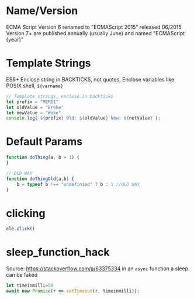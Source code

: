 # Name/Version
ECMA Script
Version 6 renamed to "ECMAScript 2015" released 06/2015
Version 7+ are published annually (usually June) and named "ECMAScript {year}"

# Template Strings
ES6+
Enclose string in BACKTICKS, not quotes,
Enclose variables like POSIX shell, `${varname}`
```js
// Template strings, enclose in backticks
let prefix = "MEME1"
let oldValue = "Broke"
let newValue = "Woke"
console.log(`${prefix} Old: ${oldValue} New: ${netValue}`);
```

# Default Params

```js
function doThing(a, b = 1) {
}

// OLD WAY
function doThingOld(a,b) {
	b = typeof b !== "undefinied" ? b : 1 //OLD WAY
}
```

# clicking

```js
ele.click()
```

# sleep_function_hack
Source: https://stackoverflow.com/a/63375334
in an `async` function a sleep can be faked
```js
let timeinmilli=50
await new Promise(r => setTimeout(r, timeinmilli));
```